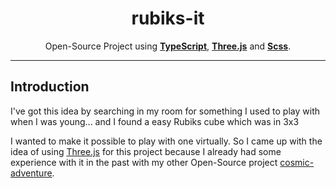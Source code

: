 <h1 align="center">rubiks-it</h1>

<p align="center"> Open-Source Project using <b><a href="https://www.typescriptlang.org/">TypeScript</a></b>, <b><a href="https://threejs.org/docs/index.html#manual/en/introduction/Creating-a-scene)">Three.js</a></b> and <b><a href="https://sass-lang.com/">Scss</a></b>.</p>

<hr/>

## Introduction

I've got this idea by searching in my room for something I used to play with when I was young... and I found a easy Rubiks cube which was in 3x3

I wanted to make it possible to play with one virtually. So I came up with the idea of using [Three.js](https://threejs.org/docs/index.html#manual/en/introduction/Creating-a-scene) for this project because I already had some experience with it in the past with my other Open-Source project [cosmic-adventure](https://github.com/LelouchFR/cosmic-adventure).